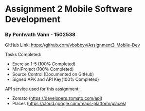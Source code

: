 # Assignment 2 Mobile Software Development

### By Ponhvath Vann - 1502538

GitHub Link: https://github.com/vbobbyv/Assignment2-Mobile-Dev

Tasks Completed:

- Exercise 1-5 (100% Completed)
- MiniProject (100% Completed)
- Source Control (Documented on GitHub)
- Signed APK and API Key(100% Completed)

API service used for this assignment:

- Zomato (https://developers.zomato.com/api)
- Places (https://cloud.google.com/maps-platform/places)
